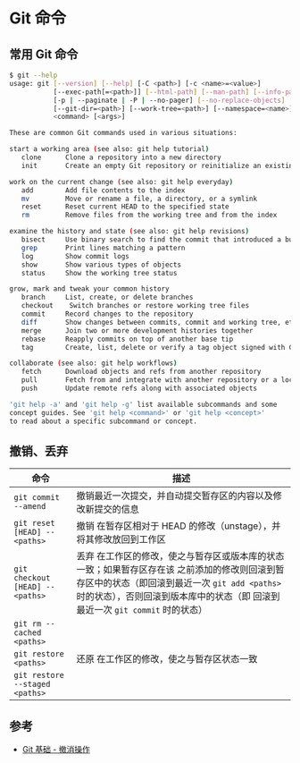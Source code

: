 # Git 命令

## 常用 Git 命令

```sh
$ git --help
usage: git [--version] [--help] [-C <path>] [-c <name>=<value>]
           [--exec-path[=<path>]] [--html-path] [--man-path] [--info-path]
           [-p | --paginate | -P | --no-pager] [--no-replace-objects] [--bare]
           [--git-dir=<path>] [--work-tree=<path>] [--namespace=<name>]
           <command> [<args>]

These are common Git commands used in various situations:

start a working area (see also: git help tutorial)
   clone      Clone a repository into a new directory
   init       Create an empty Git repository or reinitialize an existing one

work on the current change (see also: git help everyday)
   add        Add file contents to the index
   mv         Move or rename a file, a directory, or a symlink
   reset      Reset current HEAD to the specified state
   rm         Remove files from the working tree and from the index

examine the history and state (see also: git help revisions)
   bisect     Use binary search to find the commit that introduced a bug
   grep       Print lines matching a pattern
   log        Show commit logs
   show       Show various types of objects
   status     Show the working tree status

grow, mark and tweak your common history
   branch     List, create, or delete branches
   checkout    Switch branches or restore working tree files
   commit     Record changes to the repository
   diff       Show changes between commits, commit and working tree, etc
   merge      Join two or more development histories together
   rebase     Reapply commits on top of another base tip
   tag        Create, list, delete or verify a tag object signed with GPG

collaborate (see also: git help workflows)
   fetch      Download objects and refs from another repository
   pull       Fetch from and integrate with another repository or a local branch
   push       Update remote refs along with associated objects

'git help -a' and 'git help -g' list available subcommands and some
concept guides. See 'git help <command>' or 'git help <concept>'
to read about a specific subcommand or concept.
```

## 撤销、丢弃

| 命令                             | 描述                                                                                                                                                                                                                                           |
| -------------------------------- | ---------------------------------------------------------------------------------------------------------------------------------------------------------------------------------------------------------------------------------------------- |
| `git commit --amend`             | 撤销最近一次提交，并自动提交暂存区的内容以及修改新提交的信息                                                                                                                                                                                   |
| `git reset [HEAD] -- <paths>`    | 撤销 <paths> 在暂存区相对于 HEAD 的修改（unstage），并将其修改放回到工作区                                                                                                                                                                     |
| `git checkout [HEAD] -- <paths>` | 丢弃 <paths> 在工作区的修改，使之与暂存区或版本库的状态一致；如果暂存区存在该 <paths> 之前添加的修改则回滚到暂存区中的状态（即回滚到最近一次 `git add <paths>` 时的状态），否则回滚到版本库中的状态（即 回滚到最近一次 `git commit` 时的状态） |
| `git rm --cached <paths>`        |                                                                                                                                                                                                                                                |
| `git restore <paths>`            | 还原 <paths> 在工作区的修改，使之与暂存区状态一致                                                                                                                                                                                              |
| `git restore --staged <paths>`   |                                                                                                                                                                                                                                                |

## 参考

* [Git 基础 - 撤消操作](https://git-scm.com/book/zh/v2/Git-%E5%9F%BA%E7%A1%80-%E6%92%A4%E6%B6%88%E6%93%8D%E4%BD%9C)

